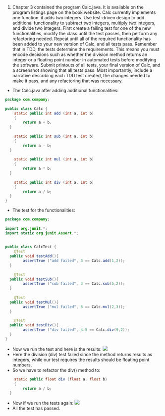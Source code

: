 ﻿

1. Chapter 3 contained the program Calc.java. It is available on the program listings page on the book website. Calc currently implements one function: it adds two integers. Use test-driven design to add additional functionality to subtract two integers, multiply two integers, and divide two integers. First create a failing test for one of the new functionalities, modify the class until the test passes, then perform any refactoring needed. Repeat until all of the required functionality has been added to your new version of Calc, and all tests pass. Remember that in TDD, the tests determine the requirements. This means you must encode decisions such as whether the division method returns an integer or a floating point number in automated tests before modifying the software. Submit printouts of all tests, your final version of Calc, and a screenshot showing that all tests pass. Most importantly, include a narrative describing each TDD test created, the changes needed to make it pass, and any refactoring that was necessary.

- The Calc.java after adding additional functionalities:
~~~java
package com.company;  
  
public class Calc {  
    static public int add (int a, int b)  
    {  
        return a + b;  
  }  
  
    static public int sub (int a, int b)  
    {  
        return a - b;  
  }  
  
    static public int mul (int a, int b)  
    {  
        return a * b;  
  }  
  
    static public int div (int a, int b)  
    {  
        return a / b;  
  }  
}
~~~

- The test for the functionalities:
~~~java
package com.company;  
  
import org.junit.*;  
import static org.junit.Assert.*;  
  
  
public class CalcTest {  
    @Test  
  public void testAdd(){  
        assertTrue ("add failed", 3 == Calc.add(1,2));  
  }  
  
    @Test  
  public void testSub(){  
        assertTrue ("sub failed", 3 == Calc.sub(5,2));  
  }  
  
    @Test  
  public void testMul(){  
        assertTrue ("mul failed", 6 == Calc.mul(2,3));  
  }  
  
    @Test  
  public void testDiv(){  
        assertTrue ("div failed", 4.5 == Calc.div(9,2));  
  }  
}
~~~
- Now we run the test and here is the results:
![](https://github.com/lethuckien/Software-Testing-2020-USTH-1/blob/master/LeThucKien/St2.PNG)
- Here the division (div) test failed since the method returns results as integers, while our test requires the results should be floating point numbers.
- So we have to refactor the div() method to:
~~~java
    static public float div (float a, float b)  
    {  
        return a / b;  
  }
~~~
- Now if we run the tests again:
![](https://github.com/lethuckien/Software-Testing-2020-USTH-1/blob/master/LeThucKien/St3.PNG)
- All the test has passed.
